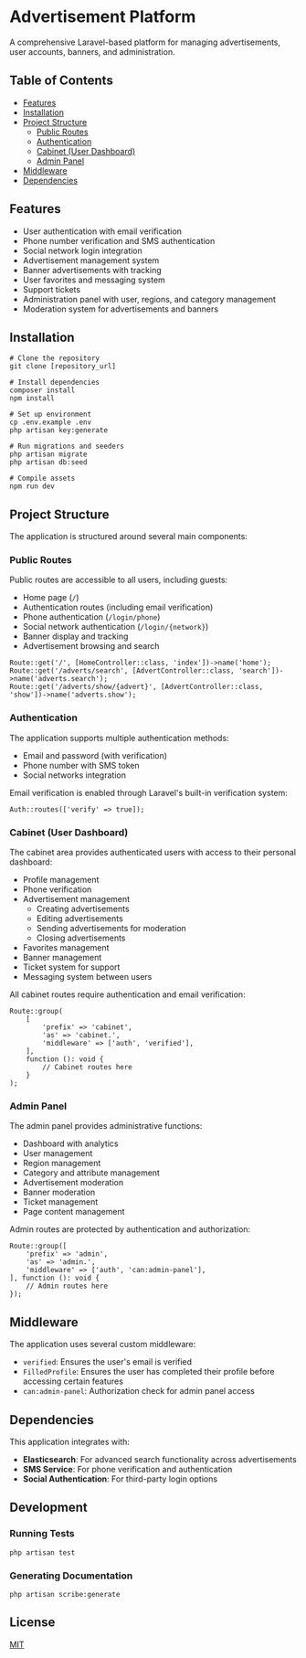 # Advertisement Platform

A comprehensive Laravel-based platform for managing advertisements, user accounts, banners, and administration.

## Table of Contents

- [Features](#features)
- [Installation](#installation)
- [Project Structure](#project-structure)
  - [Public Routes](#public-routes)
  - [Authentication](#authentication)
  - [Cabinet (User Dashboard)](#cabinet-user-dashboard)
  - [Admin Panel](#admin-panel)
- [Middleware](#middleware)
- [Dependencies](#dependencies)

## Features

- User authentication with email verification
- Phone number verification and SMS authentication
- Social network login integration
- Advertisement management system
- Banner advertisements with tracking
- User favorites and messaging system
- Support tickets
- Administration panel with user, regions, and category management
- Moderation system for advertisements and banners

## Installation

```
# Clone the repository
git clone [repository_url]

# Install dependencies
composer install
npm install

# Set up environment
cp .env.example .env
php artisan key:generate

# Run migrations and seeders
php artisan migrate
php artisan db:seed

# Compile assets
npm run dev
```

## Project Structure

The application is structured around several main components:

### Public Routes

Public routes are accessible to all users, including guests:

- Home page (`/`)
- Authentication routes (including email verification)
- Phone authentication (`/login/phone`)
- Social network authentication (`/login/{network}`)
- Banner display and tracking
- Advertisement browsing and search

```
Route::get('/', [HomeController::class, 'index'])->name('home');
Route::get('/adverts/search', [AdvertController::class, 'search'])->name('adverts.search');
Route::get('/adverts/show/{advert}', [AdvertController::class, 'show'])->name('adverts.show');
```

### Authentication

The application supports multiple authentication methods:

- Email and password (with verification)
- Phone number with SMS token
- Social networks integration

Email verification is enabled through Laravel's built-in verification system:

```
Auth::routes(['verify' => true]);
```

### Cabinet (User Dashboard)

The cabinet area provides authenticated users with access to their personal dashboard:

- Profile management
- Phone verification
- Advertisement management
  - Creating advertisements
  - Editing advertisements
  - Sending advertisements for moderation
  - Closing advertisements
- Favorites management
- Banner management
- Ticket system for support
- Messaging system between users

All cabinet routes require authentication and email verification:

```
Route::group(
    [
        'prefix' => 'cabinet',
        'as' => 'cabinet.',
        'middleware' => ['auth', 'verified'],
    ],
    function (): void {
        // Cabinet routes here
    }
);
```

### Admin Panel

The admin panel provides administrative functions:

- Dashboard with analytics
- User management
- Region management
- Category and attribute management
- Advertisement moderation
- Banner moderation
- Ticket management
- Page content management

Admin routes are protected by authentication and authorization:

```
Route::group([
    'prefix' => 'admin',
    'as' => 'admin.',
    'middleware' => ['auth', 'can:admin-panel'],
], function (): void {
    // Admin routes here
});
```

## Middleware

The application uses several custom middleware:

- `verified`: Ensures the user's email is verified
- `FilledProfile`: Ensures the user has completed their profile before accessing certain features
- `can:admin-panel`: Authorization check for admin panel access

## Dependencies

This application integrates with:

- **Elasticsearch**: For advanced search functionality across advertisements
- **SMS Service**: For phone verification and authentication
- **Social Authentication**: For third-party login options

## Development

### Running Tests

```
php artisan test
```

### Generating Documentation

```
php artisan scribe:generate
```

## License

[MIT](LICENSE)